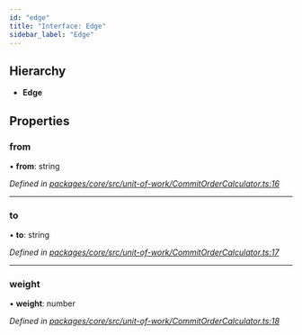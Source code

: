 ```yaml
---
id: "edge"
title: "Interface: Edge"
sidebar_label: "Edge"
---
```


## Hierarchy

* **Edge**

## Properties

### from

•  **from**: string

*Defined in [packages/core/src/unit-of-work/CommitOrderCalculator.ts:16](https://github.com/mikro-orm/mikro-orm/blob/d945b8a11/packages/core/src/unit-of-work/CommitOrderCalculator.ts#L16)*

___

### to

•  **to**: string

*Defined in [packages/core/src/unit-of-work/CommitOrderCalculator.ts:17](https://github.com/mikro-orm/mikro-orm/blob/d945b8a11/packages/core/src/unit-of-work/CommitOrderCalculator.ts#L17)*

___

### weight

•  **weight**: number

*Defined in [packages/core/src/unit-of-work/CommitOrderCalculator.ts:18](https://github.com/mikro-orm/mikro-orm/blob/d945b8a11/packages/core/src/unit-of-work/CommitOrderCalculator.ts#L18)*
